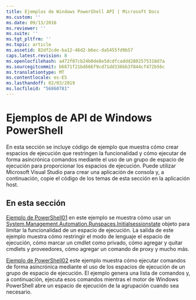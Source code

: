 ```yaml
---
title: Ejemplos de Windows PowerShell API | Microsoft Docs
ms.custom: ''
ms.date: 09/13/2016
ms.reviewer: ''
ms.suite: ''
ms.tgt_pltfrm: ''
ms.topic: article
ms.assetid: 82df2cde-ba12-46d2-b6ec-da5455fd9b57
caps.latest.revision: 8
ms.openlocfilehash: a472f07cb24b0de8e5dcdfcaddd2802575318d7a
ms.sourcegitcommit: b6871f21bd666f9cd71dd336bb3f844cf472b56c
ms.translationtype: MT
ms.contentlocale: es-ES
ms.lasthandoff: 02/03/2019
ms.locfileid: "56860781"
---
```

# <a name="windows-powershell-api-samples"></a>Ejemplos de API de Windows PowerShell

En esta sección se incluye código de ejemplo que muestra cómo crear espacios de ejecución que restringen la funcionalidad y cómo ejecutar de forma asincrónica comandos mediante el uso de un grupo de espacio de ejecución para proporcionar los espacios de ejecución. Puede utilizar Microsoft Visual Studio para crear una aplicación de consola y, a continuación, copie el código de los temas de esta sección en la aplicación host.

## <a name="in-this-section"></a>En esta sección

[Ejemplo de PowerShell01](./windows-powershell01-sample.md) en este ejemplo se muestra cómo usar un [System.Management.Automation.Runspaces.Initialsessionstate](/dotnet/api/System.Management.Automation.Runspaces.InitialSessionState) objeto para limitar la funcionalidad de un espacio de ejecución. La salida de este ejemplo muestra cómo restringir el modo de lenguaje el espacio de ejecución, cómo marcar un cmdlet como privado, cómo agregar y quitar cmdlets y proveedores, cómo agregar un comando de proxy y mucho más.

[Ejemplo de PowerShell02](./windows-powershell02-sample.md) este ejemplo muestra cómo ejecutar comandos de forma asincrónica mediante el uso de los espacios de ejecución de un grupo de espacio de ejecución. El ejemplo genera una lista de comandos y, a continuación, ejecuta esos comandos mientras el motor de Windows PowerShell abre un espacio de ejecución de la agrupación cuando sea necesario.